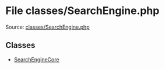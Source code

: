 File classes/SearchEngine.php
=========

Source: [classes/SearchEngine.php](https://github.com/PrestaShop/PrestaShop/blob/1.5.0.17/classes/SearchEngine.php)


Classes
-------

* [SearchEngineCore](class.SearchEngineCore.md)


